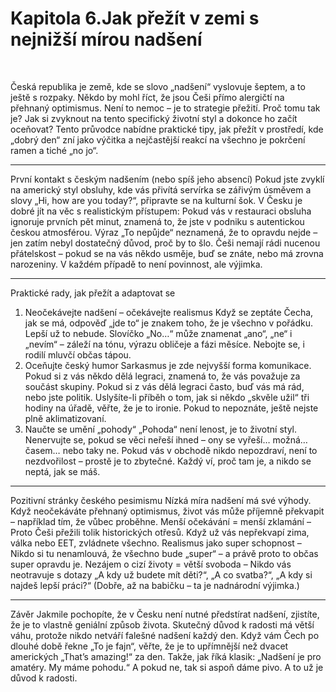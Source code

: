 # Kapitola 6.Jak přežít v zemi s nejnižší mírou nadšení
 


Česká republika je země, kde se slovo „nadšení“ vyslovuje šeptem, a to ještě s rozpaky. Někdo by mohl říct, že jsou Češi přímo alergičtí na přehnaný optimismus. Není to nemoc – je to strategie přežití.
Proč tomu tak je? Jak si zvyknout na tento specifický životní styl a dokonce ho začít oceňovat? Tento průvodce nabídne praktické tipy, jak přežít v prostředí, kde „dobrý den“ zní jako výčitka a nejčastější reakcí na všechno je pokrčení ramen a tiché „no jo“.
________________________________________
První kontakt s českým nadšením (nebo spíš jeho absencí)
Pokud jste zvyklí na americký styl obsluhy, kde vás přivítá servírka se zářivým úsměvem a slovy „Hi, how are you today?“, připravte se na kulturní šok. V Česku je dobré jít na věc s realistickým přístupem:
Pokud vás v restauraci obsluha ignoruje prvních pět minut, znamená to, že jste v podniku s autentickou českou atmosférou.
Výraz „To nepůjde“ neznamená, že to opravdu nejde – jen zatím nebyl dostatečný důvod, proč by to šlo.
Češi nemají rádi nucenou přátelskost – pokud se na vás někdo usměje, buď se znáte, nebo má zrovna narozeniny. V každém případě to není povinnost, ale výjimka.
________________________________________
Praktické rady, jak přežít a adaptovat se
1. Neočekávejte nadšení – očekávejte realismus
Když se zeptáte Čecha, jak se má, odpověď „jde to“ je znakem toho, že je všechno v pořádku. Lepší už to nebude.
Slovíčko „No…“ může znamenat „ano“, „ne“ i „nevím“ – záleží na tónu, výrazu obličeje a fázi měsíce. Nebojte se, i rodilí mluvčí občas tápou.
2. Oceňujte český humor
Sarkasmus je zde nejvyšší forma komunikace. Pokud si z vás někdo dělá legraci, znamená to, že vás považuje za součást skupiny. Pokud si z vás dělá legraci často, buď vás má rád, nebo jste politik.
Uslyšíte-li příběh o tom, jak si někdo „skvěle užil“ tři hodiny na úřadě, věřte, že je to ironie. Pokud to nepoznáte, ještě nejste plně aklimatizovaní.
3. Naučte se umění „pohody“
„Pohoda“ není lenost, je to životní styl. Nenervujte se, pokud se věci neřeší ihned – ony se vyřeší… možná… časem… nebo taky ne.
Pokud vás v obchodě nikdo nepozdraví, není to nezdvořilost – prostě je to zbytečné. Každý ví, proč tam je, a nikdo se neptá, jak se máš.
________________________________________
Pozitivní stránky českého pesimismu
Nízká míra nadšení má své výhody. Když neočekáváte přehnaný optimismus, život vás může příjemně překvapit – například tím, že vůbec proběhne.
Menší očekávání = menší zklamání – Proto Češi přežili tolik historických otřesů. Když už vás nepřekvapí zima, válka nebo EET, zvládnete všechno.
Realismus jako super schopnost – Nikdo si tu nenamlouvá, že všechno bude „super“ – a právě proto to občas super opravdu je.
Nezájem o cizí životy = větší svoboda – Nikdo vás neotravuje s dotazy „A kdy už budete mít děti?“, „A co svatba?“, „A kdy si najdeš lepší práci?“
(Dobře, až na babičku – ta je nadnárodní výjimka.)
________________________________________
Závěr
Jakmile pochopíte, že v Česku není nutné předstírat nadšení, zjistíte, že je to vlastně geniální způsob života.
Skutečný důvod k radosti má větší váhu, protože nikdo netváří falešné nadšení každý den. Když vám Čech po dlouhé době řekne „To je fajn“, věřte, že je to upřímnější než dvacet amerických „That’s amazing!“ za den.
Takže, jak říká klasik:
„Nadšení je pro amatéry. My máme pohodu.“
A pokud ne, tak si aspoň dáme pivo. A to už je důvod k radosti.